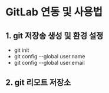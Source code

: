 # GitLab 연동 및 사용법
## 1. git 저장송 생성 및 환경 설정
- git init
- git config --global user.name <user name>
-  git config --global user.email <user email>

## 2. git 리모트 저장소


